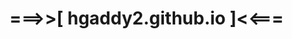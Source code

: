 # ===>>[ hgaddy2.github.io ]<<===

[user]: hgaddy2
[mail]: hgaddy2@gmail.com
[bio]: https://my.bio/theycallmegaddy
